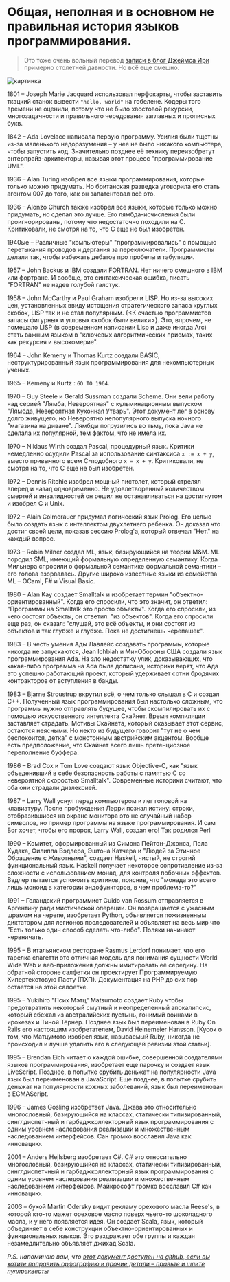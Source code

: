 # Общая, неполная и в основном не правильная история языков программирования.

> Это тоже очень вольный перевод [записи в блог Джеймса Ири](http://james-iry.blogspot.com/2009/05/brief-incomplete-and-mostly-wrong.html) примерно столетней давности. Но всё еще смешно.

![картинка](http://addmeto.cc/images/posts/history-of-languages.jpg)

1801 – Joseph Marie Jacquard использовал перфокарты, чтобы заставить ткацкий станок вывести `"hello, world"` на гобелене. Кодеры того времени не оценили, потому что не было хвостовой рекурсии, многозадачности и правильного чередования заглавных и прописных букв.

1842 – Ada Lovelace написала первую программу. Усилия были тщетны из-за маленького недоразумения – у нее не было никакого компьютера, чтобы запустить код. Значительно позднее её технику переизобретут энтерпрайз-архитекторы, называя этот процесс "программирование UML".

1936 – Alan Turing изобрел все языки программирования, которые только можно придумать. Но британская разведка уговорила его стать агентом 007 до того, как он запатентовал всё это.

1936 – Alonzo Church также изобрел все языки, которые только можно придумать, но сделал это лучше. Его лямбда-исчисления были проигнорированы, потому что недостаточно походили на C. Критиковали, не смотря на то, что C еще не был изобретен.

1940ые – Различные "компьютеры" "программировались" с помощью перетыкания проводов и дергания за переключатели. Программисты делали так, чтобы избежать дебатов про пробелы и табуляции.

1957 – John Backus и IBM создали FORTRAN. Нет ничего смешного в IBM или фортране. И вообще, это синтаксическая ошибка, писать "FORTRAN" не надев голубой галстук.

1958 – John McCarthy и Paul Graham изобрели LISP. Но из-за высоких цен, установленных ввиду истощения стратегического запаса круглых скобок, LISP так и не стал популярным. {<К счастью программистов запасы фигурных и угловых скобок были велики>}. Это, впрочем, не помешало LISP (в современном написании Lisp и даже иногда Arc) стать важным языком в "ключевых алгоритмических приемах, таких как рекурсия и высокомерие".

1964 – John Kemeny и Thomas Kurtz создали BASIC, неструктурированный язык программирования для некомпьютерных ученых.

1965 – Kemeny и Kurtz : `GO TO 1964`.

1970 – Guy Steele и Gerald Sussman создали Scheme. Они вели работу над серией "Лямба, Невероятная" с кульминационным выпуском "Лямбда, Невероятная Кухонная Утварь". Этот документ лег в основу долго живущего, но Невероятно непопулярного выпуска ночного "магазина на диване". Лямбды погрузились во тьму, пока Java не сделала их популярной, тем фактом, что не имела их.

1970 – Niklaus Wirth создал Pascal, процедурный язык. Критики немедленно осудили Pascal за использование синтаксиса `x := x + y`, вместо привычного всем C-подобного `x = x + y`. Критиковали, не смотря на то, что C еще не был изобретен.

1972 – Dennis Ritchie изобрел мощный пистолет, который стрелял вперед и назад одновременно. Не удовлетворенный количеством смертей и инвалидностей он решил не останавливаться на достигнутом и изобрел C и Unix.

1972 – Alain Colmerauer придумал логический язык Prolog. Его целью было создать язык с интеллектом двухлетнего ребенка. Он доказал что достиг своей цели, показав сессию Prolog'а, который отвечал "Нет." на каждый вопрос.

1973 – Robin Milner создал ML, язык, базирующийся на теории M&M. ML породил SML, имеющий формальную определенную семантику. Когда Мильнера спросили о формальной семантике формальной семантики – его голова взорвалась. Другие широко известные языки из семейства ML – OCaml, F# и Visual Basic.

1980 – Alan Kay создает Smalltalk и изобретает термин "объектно-ориентированный". Когда его спросили, что это значит, он ответил: "Программы на Smalltalk это просто объекты". Когда его спросили, из чего состоят объекты, он ответил: "из объектов". Когда его спросили еще раз, он сказал: "слушай, это всё объекты, и они состоят из объектов и так глубже и глубже. Пока не достигнешь черепашек".

1983 – В честь умения Ады Лавлейс создавать программы, которые никогда не запускаются, Jean Ichbiah и МинОбороны США создали язык программирования Ada. На зло недостатку улик, доказывающих, что какая-либо программа на Ada была дописана, историки верят, что Ада это успешно работающий проект, который удерживает сотни бродячих контракторов от вступления в банды.

1983 – Bjarne Stroustrup вкрутил всё, о чем только слышал в C и создал C++. Полученный язык программирования был настолько сложным, что программы нужно отправлять будущее, чтобы скомпилировать их с помощью искусственного интеллекта Скайнет. Время компиляции заставляет страдать. Мотивы Скайнета, который оказывает этот сервис, остаются неясными. Но некто из будущего говорит "тут не о чем беспокоится, детка" с монотонным австрийским акцентом. Вообще есть предположение, что Скайнет всего лишь претенциозное переполнение буффера.

1986 – Brad Cox и Tom Love создают язык Objective-C, как "язык объеденивший в себе безопасность работы с памятью С со невероятной скоростью Smalltalk". Современные историки считают, что оба они страдали дизлексией.

1987 – Larry Wall уснул перед компьютером и лег головой на клавиатуру. После пробуждения Лэрри познал истину: строки, отобразившиеся на экране монитора это не случайный набор символов, но пример программы на языке программирования. И сам Бог хочет, чтобы его пророк, Larry Wall, создал его! Так родился Perl

1990 – Комитет, сформированный из Симона Пейтон-Джонса, Пола Худака, Филиппа Вэдлера, Эштона Катчера и "Людей за Этичное Обращение с Животными", создает Haskell, чистый, не строгий функциональный язык. Haskell получает некоторое сопротивление из-за сложности с использованием монад, для контроля побочных эффектов. Вэдлер пытается успокоить критиков, пояснив, что "монада это всего лишь моноид в категории эндофункторов, в чем проблема-то?"

1991 – Голандский программист Guido van Rossum отправляется в Аргентину ради мистической операции. Он возвращается с ужасным шрамом на черепе, изобретает Python, объявляется пожизненным диктатором для легионов последователей и объявляет на весь мир что "Есть только один способ сделать что-либо". Поляки начинают нервничать.

1995 – В итальянском ресторане Rasmus Lerdorf понимает, что его тарелка спагетти это отличная модель для понимания сущности World Wide Web и веб-приложения должны имитировать её середину. На обратной стороне салфетки он проектирует Программируемую Хипертекстовую Пасту (ПХП). Документация на PHP до сих пор остается на этой салфетке.

1995 – Yukihiro "Псих Мэтц" Matsumoto создает Ruby чтобы предотвратить некоторый смутный и неопределенный апокалипсис, который сбежал из австралийских пустынь, гонимый воинами в ирокезах и Тиной Тёрнер. Позднее язык был переименован в Ruby On Rails его настоящим изобретателем, David Heinemeier Hansson. [Кусок о том, что Матцумото изобрел язык, называемый Ruby, никогда не происходил и лучше удалить его в следующей ревизии этой статьи].

1995 – Brendan Eich читает о каждой ошибке, совершенной создателями языков программирования, изобретает еще парочку и создает язык LiveScript. Позднее, в попытке срубить деньжат на популярности Java язык был переименован в JavaScript. Еще позднее, в попытке срубить деньжат на популярности кожных заболеваний, язык был переименован в ECMAScript.

1996 – James Gosling изобретает Java. Джава это относительно многословный, базирующийся на классах, статически типизированный, синглдиспетчный и гарбаджколлекторный язык программирования с одним уровнем наследования реализации и множественным наследованием интерфейсов. Сан громко восславил Java как инновацию.

2001 – Anders Hejlsberg изобретает C#. C# это относительно многословный, базирующийся на классах, статически типизированный, синглдиспетчный и гарбаджколлекторный язык программирования с одним уровнем наследования реализации и множественным наследованием интерфейсов. Майкрософт громко восславил C# как инновацию.

2003 – бухой Martin Odersky видит рекламу орехового масла Reese's, в которой кто-то мажет ореховое масло поверх чьего-то шоколадного масла, и у него появляется идея. Он создает Scala, язык, который объединяет в себе конструкции объектно-ориентированных и функциональных языков. Это раздражает обе группы и каждая незамедлительно объявляет джихад Scala.

*P.S. напоминаю вам, что [этот документ доступен на github, если вы хотите поправить орфографию и прочие детали – правьте и шлите пуллреквесты](https://github.com/bobuk/addmeto.cc/blob/master/source/posts/2012-04-22-troop.md)*